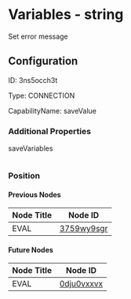# Variables - string 
Set error message
## Configuration
ID:  3ns5occh3t

Type: CONNECTION 

CapabilityName: saveValue






### Additional Properties
saveVariables
```
```





### Position

#### Previous Nodes
| Node Title | Node ID |
| :------------- | ------------ |
| EVAL | [3759wy9sgr](./3759wy9sgr.md) | 
 
 #### Future Nodes
| Node Title | Node ID |
| :------------- | ------------ |
| EVAL |[0dju0vxxvx](./0dju0vxxvx.md) | 